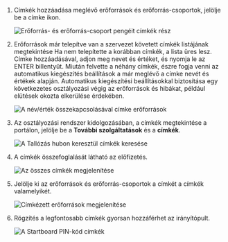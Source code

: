 1. Címkék hozzáadása meglévő erőforrások és erőforrás-csoportok, jelölje be a címke ikon. 

     ![Erőforrás- és erőforrás-csoport pengéit címkék rész](./media/resource-manager-tag-resources/select-tag-icon.png)

1. Erőforrások már telepítve van a szervezet követett címkék listájának megtekintése Ha nem telepítette a korábban címkék, a lista üres lesz. Címke hozzáadásával, adjon meg nevet és értéket, és nyomja le az ENTER billentyűt. Miután felvette a néhány címkék, észre fogja venni az automatikus kiegészítés beállítások a már meglévő a címke nevét és értékek alapján. Automatikus kiegészítési beállításokkal biztosítása egy következetes osztályozási végig az erőforrások és hibákat, például elütések okozta elkerülése érdekében.

     ![A név/érték összekapcsolásával címke erőforrások](./media/resource-manager-tag-resources/tag-resources.png)

1. Az osztályozási rendszer kidolgozásában, a címkék megtekintése a portálon, jelölje be a **További szolgáltatások** és a **címkék**.

     ![A Tallózás hubon keresztül címkék keresése](./media/resource-manager-tag-resources/browse-tags.png)

1. A címkék összefoglalását látható az előfizetés.

     ![Az összes címkék megjelenítése](./media/resource-manager-tag-resources/tag-taxonomy.png)

1. Jelölje ki az erőforrások és erőforrás-csoportok a címkét a címkék valamelyikét.

     ![Címkézett erőforrások megjelenítése](./media/resource-manager-tag-resources/show-tagged-resources.png)

1. Rögzítés a legfontosabb címkék gyorsan hozzáférhet az irányítópult.

     ![A Startboard PIN-kód címkék](./media/resource-manager-tag-resources/show-pinned-tag.png)

